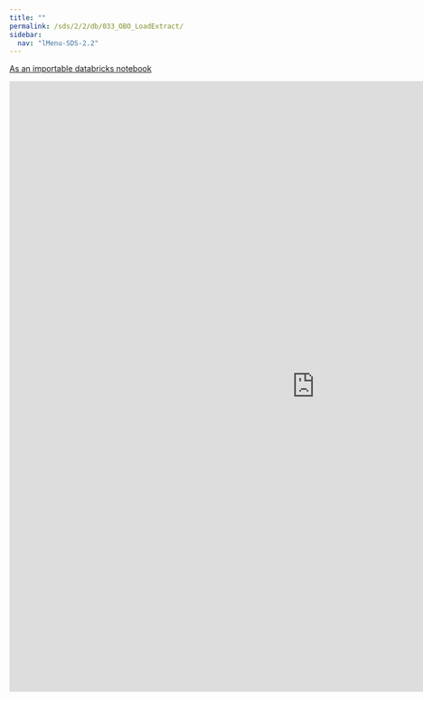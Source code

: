 ```yaml
---
title: ""
permalink: /sds/2/2/db/033_OBO_LoadExtract/
sidebar:
  nav: "lMenu-SDS-2.2"
---
```


[As an importable databricks notebook](https://lamastex.github.io/scalable-data-science/sds/2/2/db/033_OBO_LoadExtract.html)

<iframe src="https://lamastex.github.io/scalable-data-science/sds/2/2/db/033_OBO_LoadExtract" width="1080" height="1080" frameborder="0"></iframe>


